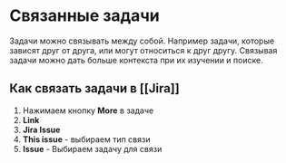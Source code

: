 # Связанные задачи

Задачи можно связывать между собой. Например задачи, которые зависят друг от друга, или могут относиться к друг другу. Связывая задачи можно дать больше контекста при их изучении и поиске.


## Как связать задачи в [[Jira]]
1. Нажимаем кнопку **More** в задаче
2. **Link**
3. **Jira Issue**
4. **This issue** - выбираем тип связи
5. **Issue** - Выбираем задачу для связи